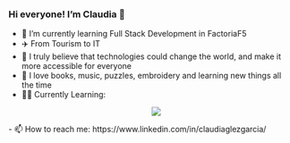 ### Hi everyone! I’m Claudia 👋


- 🌱 I’m currently learning Full Stack Development in FactoriaF5
- ✈️ From Tourism to IT
- 🚀 I truly believe that technologies could change the world, and make it more accessible for everyone
- 🧡 I love books, music, puzzles, embroidery and learning new things all the time
- :woman_student: Currently Learning:
  <p align="center">
  <a href="https://skillicons.dev">
    <img src="https://skillicons.dev/icons?i=html,css,js,figma,git,materialui,react" />
  </a>
</p>
- 📫 How to reach me: https://www.linkedin.com/in/claudiaglezgarcia/

    
 


